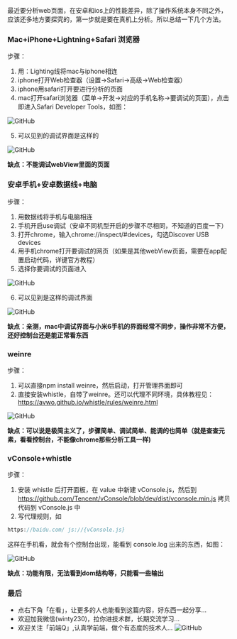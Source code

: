 最近要分析web页面，在安卓和ios上的性能差异，除了操作系统本身不同之外，应该还多地方要探究的，第一步就是要在真机上分析。所以总结一下几个方法。

### Mac+iPhone+Lightning+Safari 浏览器

步骤：

1. 用：Lighting线将mac与iphone相连
2. iphone打开Web检查器（设置->Safari->高级->Web检查器）
3. iphone用safari打开要进行分析的页面
4. mac打开safari浏览器（菜单->开发->对应的手机名称->要调试的页面），点击即进入Safari Developer Tools，如图：

![GitHub](https://raw.githubusercontent.com/LuckyWinty/blog/master/images/mobile-debug-method/1570592657689.jpg)

5. 可以见到的调试界面是这样的

![GitHub](https://raw.githubusercontent.com/LuckyWinty/blog/master/images/mobile-debug-method/911587-20171217173006218-1235538422.png)

**缺点：不能调试webView里面的页面**

 

### 安卓手机+安卓数据线+电脑

步骤：

1. 用数据线将手机与电脑相连
2. 手机开启use调试（安卓不同机型开启的步骤不尽相同，不知道的百度一下）
3. 打开chrome，输入chrome://inspect/#devices，勾选Discover USB devices
4. 用手机chrome打开要调试的网页（如果是其他webView页面，需要在app配置启动代码，详键官方教程）
5. 选择你要调试的页面进入

![GitHub](https://raw.githubusercontent.com/LuckyWinty/blog/master/images/mobile-debug-method/WechatIMG97.png)

6. 可以见到是这样的调试界面

![GitHub](https://raw.githubusercontent.com/LuckyWinty/blog/master/images/mobile-debug-method/911587-20171217164744030-248895045.png)

**缺点：亲测，mac中调试界面与小米6手机的界面经常不同步，操作非常不方便，还好控制台还是能正常看东西**

### weinre

步骤：

1. 可以直接npm install weinre，然后启动，打开管理界面即可
2. 直接安装whistle，自带了weinre。还可以代理不同环境，具体教程见：https://avwo.github.io/whistle/rules/weinre.html

![GitHub](https://raw.githubusercontent.com/LuckyWinty/blog/master/images/mobile-debug-method/911587-20171217172448171-458034262.png)

**缺点：可以说是极简主义了，步骤简单、调试简单、能调的也简单（就是查查元素，看看控制台，不能像chrome那些分析工具一样)**

### vConsole+whistle

步骤：

1. 安装 whistle 后打开面板，在 value 中新建 vConsole.js，然后到 https://github.com/Tencent/vConsole/blob/dev/dist/vconsole.min.js 拷贝代码到 vConsole.js 中
2. 写代理规则，如
```js
https://baidu.com/ js://{vConsole.js}
```
这样在手机看，就会有个控制台出现，能看到 console.log 出来的东西，如图：

![GitHub](https://raw.githubusercontent.com/Tencent/vConsole/dev/example/snapshot/log_panel.png)

**缺点：功能有限，无法看到dom结构等，只能看一些输出**

 ### 最后
+ 点右下角「在看」，让更多的人也能看到这篇内容，好东西一起分享...
+ 欢迎加我微信(winty230)，拉你进技术群，长期交流学习...
+ 欢迎关注「前端Q」,认真学前端，做个有态度的技术人...
![GitHub](https://user-gold-cdn.xitu.io/2019/9/6/16d0486eb83cf250?w=2800&h=800&f=jpeg&s=174941)